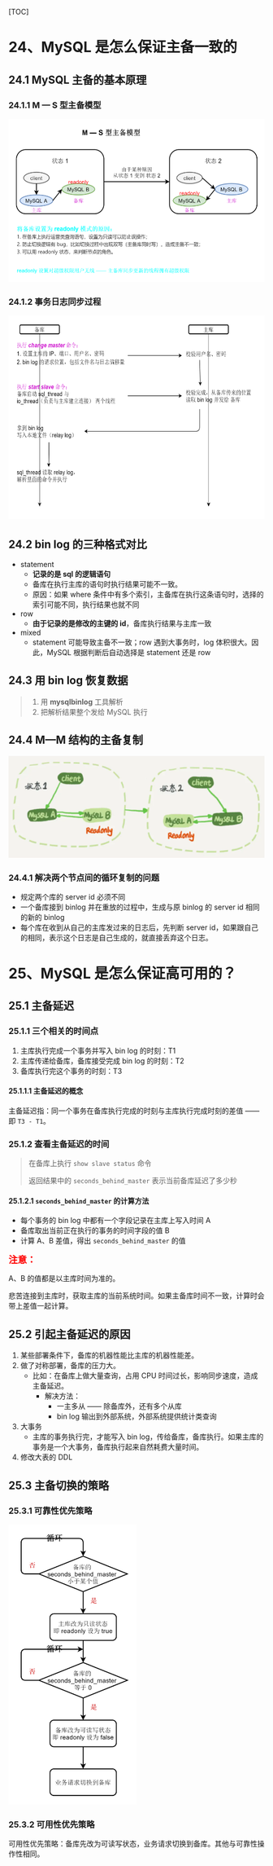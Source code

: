 [TOC]

# 24、MySQL 是怎么保证主备一致的

## 24.1 MySQL 主备的基本原理

### 24.1.1 M — S 型主备模型

<img src="./picture/M — S 型主备模型.png" style="height: 320px;">

### 24.1.2 事务日志同步过程

<img src="./picture/事务日志同步过程.png" style="height: 400px;">

## 24.2 bin log 的三种格式对比

- statement
  - **记录的是 sql 的逻辑语句**
  - 备库在执行主库的语句时执行结果可能不一致。
  - 原因：如果 where 条件中有多个索引，主备库在执行这条语句时，选择的索引可能不同，执行结果也就不同
- row
  - **由于记录的是修改的主键的 id**，备库执行结果与主库一致
- mixed
  - statement 可能导致主备不一致；row 遇到大事务时，log 体积很大。因此，MySQL 根据判断后自动选择是 statement 还是 row

## 24.3 用 bin log 恢复数据

> 1. 用 **mysqlbinlog** 工具解析
> 2. 把解析结果整个发给 MySQL 执行

## 24.4 M—M 结构的主备复制

<img src="./picture/主备切换流程 -- 双 M 结构.png" style="height: 200px;">

### 24.4.1 解决两个节点间的循环复制的问题

- 规定两个库的 server id 必须不同
- 一个备库接到 binlog 并在重放的过程中，生成与原 binlog 的 server id 相同的新的 binlog
- 每个库在收到从自己的主库发过来的日志后，先判断 server id，如果跟自己的相同，表示这个日志是自己生成的，就直接丢弃这个日志。



# 25、MySQL 是怎么保证高可用的？

## 25.1 主备延迟

### 25.1.1 三个相关的时间点

1. 主库执行完成一个事务并写入 bin log 的时刻：T1
2. 主库传递给备库，备库接受完成 bin log 的时刻：T2
3. 备库执行完这个事务的时刻：T3

#### 25.1.1.1 主备延迟的概念

主备延迟指：同一个事务在备库执行完成的时刻与主库执行完成时刻的差值 —— 即 `T3 - T1`。

### 25.1.2 查看主备延迟的时间

> 在备库上执行 `show slave status` 命令
>
> 返回结果中的 `seconds_behind_master` 表示当前备库延迟了多少秒 

#### 25.1.2.1 `seconds_behind_master` 的计算方法

- 每个事务的 bin log 中都有一个字段记录在主库上写入时间 A
- 备库取出当前正在执行的事务的时间字段的值 B
- 计算 A、B 差值，得出 `seconds_behind_master` 的值

<span style="font-weight: bold; color: red; font-size: 18px">注意：</span>

A、B 的值都是以主库时间为准的。

悲苦连接到主库时，获取主库的当前系统时间。如果主备库时间不一致，计算时会带上差值一起计算。

## 25.2 引起主备延迟的原因

1. 某些部署条件下，备库的机器性能比主库的机器性能差。
2. 做了对称部署，备库的压力大。
   - 比如：在备库上做大量查询，占用 CPU 时间过长，影响同步速度，造成主备延迟。
     - 解决方法：
       - 一主多从 —— 除备库外，还有多个从库
       - bin log 输出到外部系统，外部系统提供统计类查询
3. 大事务
   - 主库的事务执行完，才能写入 bin log，传给备库，备库执行。如果主库的事务是一个大事务，备库执行起来自然耗费大量时间。
4. 修改大表的 DDL

## 25.3 主备切换的策略

### 25.3.1 可靠性优先策略

<img src="./picture/可靠性优先策略.png" style="height: 550px;">

### 25.3.2 可用性优先策略

可用性优先策略：备库先改为可读写状态，业务请求切换到备库。其他与可靠性操作性相同。